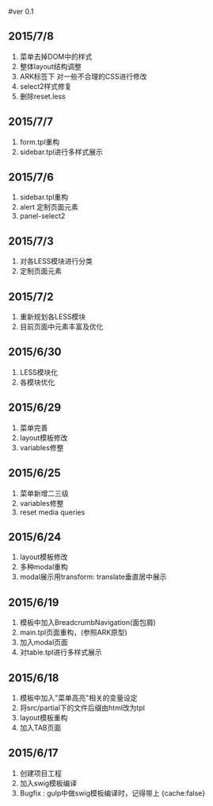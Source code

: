 #ver 0.1 

## 2015/7/8
1. 菜单去掉DOM中的样式
2. 整体layout结构调整
3. ARK标签下 对一些不合理的CSS进行修改
4. select2样式修复
5. 删除reset.less

## 2015/7/7
1. form.tpl重构
2. sidebar.tpl进行多样式展示


## 2015/7/6
1. sidebar.tpl重构
2. alert 定制页面元素
3. panel-select2


## 2015/7/3
1. 对各LESS模块进行分类
2. 定制页面元素


## 2015/7/2 
1. 重新规划各LESS模块
2. 目前页面中元素丰富及优化 


## 2015/6/30
1. LESS模块化
2. 各模块优化


## 2015/6/29
1. 菜单完善
2. layout模板修改
3. variables修整


## 2015/6/25
1. 菜单新增二三级
2. variables修整
3. reset media queries


## 2015/6/24
1. layout模板修改
2. 多种modal重构
3. modal展示用transform: translate垂直居中展示


## 2015/6/19
1. 模板中加入BreadcrumbNavigation(面包屑)
2. main.tpl页面重构，(参照ARK原型)
3. 加入modal页面
4. 对table.tpl进行多样式展示


## 2015/6/18
1. 模板中加入"菜单高亮"相关的变量设定
2. 将src/partial下的文件后缀由html改为tpl
3. layout模板重构
4. 加入TAB页面


## 2015/6/17
1. 创建项目工程
2. 加入swig模板编译 
3. Bugfix : gulp中做swig模板编译时，记得带上 {cache:false}
